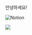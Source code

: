 안녕하세요! 

<img alt="Notion" src ="https://img.shields.io/badge/Portipolo-000000.svg?&style=for-the-badge&logo=000000&logoColor=black"/>
<p>
  <img src="https://img.shields.io/badge/Notion-ffffff?style=flat-square&logo=Notion&logoColor=000000"/>
</p>

